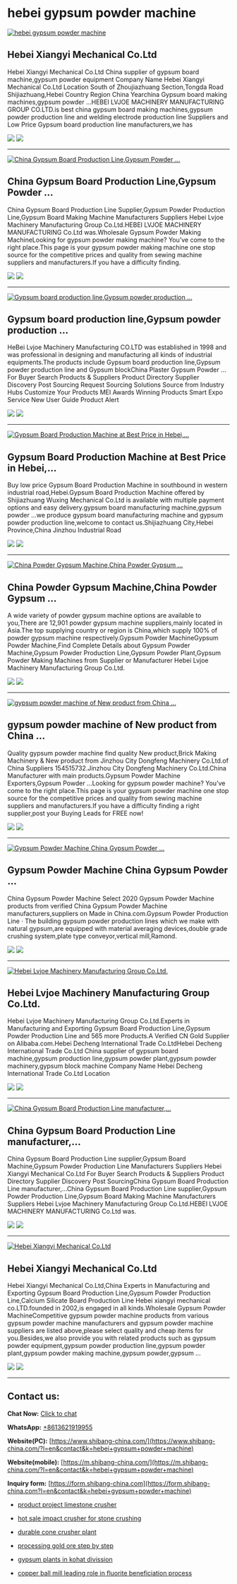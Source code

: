 # hebei gypsum powder machine

<a href="https://swt.shibang-china.com/?l=en&img&k=hebei+gypsum+powder+machine" target="_blank">![hebei gypsum powder machine](http://static.shibang-china.com/all-800x300/1351.jpg)</a>

## Hebei Xiangyi Mechanical Co.Ltd
Hebei Xiangyi Mechanical Co.Ltd China supplier of gypsum board machine,gypsum powder equipment Company Name Hebei Xiangyi Mechanical Co.Ltd Location South of Zhoujiazhuang Section,Tongda Road Shijiazhuang,Hebei Country Region China Yearchina Gypsum board making machines,gypsum powder …HEBEI LVJOE MACHINERY MANUFACTURING GROUP CO.LTD.is best china gypsum board making machines,gypsum powder production line and welding electrode production line Suppliers and Low Price Gypsum board production line manufacturers,we has


<a href="https://whatsapp.shibangsoft.com/WhatsApp.php" target="_blank" title="WhatsApp">![](http://static.shibang-china.com/icon/whatsapp.png)</a> <a href="https://swt.shibang-china.com/?l=en&icon&k=hebei+gypsum+powder+machine" target="_blank">![](http://static.shibang-china.com/icon/chat-en.png)</a>

---

<a href="https://swt.shibang-china.com/?l=en&img&k=hebei+gypsum+powder+machine" target="_blank">![China Gypsum Board Production Line,Gypsum Powder …](http://static.shibang-china.com/all-800x300/1205.jpg)</a>

## China Gypsum Board Production Line,Gypsum Powder …
China Gypsum Board Production Line Supplier,Gypsum Powder Production Line,Gypsum Board Making Machine Manufacturers Suppliers Hebei Lvjoe Machinery Manufacturing Group Co.Ltd.HEBEI LVJOE MACHINERY MANUFACTURING Co.Ltd was.Wholesale Gypsum Powder Making MachineLooking for gypsum powder making machine? You’ve come to the right place.This page is your gypsum powder making machine one stop source for the competitive prices and quality from sewing machine suppliers and manufacturers.If you have a difficulty finding.


<a href="https://whatsapp.shibangsoft.com/WhatsApp.php" target="_blank" title="WhatsApp">![](http://static.shibang-china.com/icon/whatsapp.png)</a> <a href="https://swt.shibang-china.com/?l=en&icon&k=hebei+gypsum+powder+machine" target="_blank">![](http://static.shibang-china.com/icon/chat-en.png)</a>

---

<a href="https://swt.shibang-china.com/?l=en&img&k=hebei+gypsum+powder+machine" target="_blank">![Gypsum board production line,Gypsum powder production …](http://static.shibang-china.com/all-800x300/1395.jpg)</a>

## Gypsum board production line,Gypsum powder production …
HeBei Lvjoe Machinery Manufacturing CO.LTD was established in 1998 and was professional in designing and manufacturing all kinds of industrial equipments.The products include Gypsum board production line,Gypsum powder production line and Gypsum blockChina Plaster Gypsum Powder …For Buyer Search Products &amp; Suppliers Product Directory Supplier Discovery Post Sourcing Request Sourcing Solutions Source from Industry Hubs Customize Your Products MEI Awards Winning Products Smart Expo Service New User Guide Product Alert


<a href="https://whatsapp.shibangsoft.com/WhatsApp.php" target="_blank" title="WhatsApp">![](http://static.shibang-china.com/icon/whatsapp.png)</a> <a href="https://swt.shibang-china.com/?l=en&icon&k=hebei+gypsum+powder+machine" target="_blank">![](http://static.shibang-china.com/icon/chat-en.png)</a>

---

<a href="https://swt.shibang-china.com/?l=en&img&k=hebei+gypsum+powder+machine" target="_blank">![Gypsum Board Production Machine at Best Price in Hebei,…](http://static.shibang-china.com/all-800x300/554.jpg)</a>

## Gypsum Board Production Machine at Best Price in Hebei,…
Buy low price Gypsum Board Production Machine in southbound in western industrial road,Hebei.Gypsum Board Production Machine offered by Shijiazhuang Wuxing Mechanical Co.Ltd is available with multiple payment options and easy delivery.gypsum board manufacturing machine,gypsum powder …we produce gypsum board manufacturing machine and gypsum powder production line,welcome to contact us.Shijiazhuang City,Hebei Province,China Jinzhou Industrial Road


<a href="https://whatsapp.shibangsoft.com/WhatsApp.php" target="_blank" title="WhatsApp">![](http://static.shibang-china.com/icon/whatsapp.png)</a> <a href="https://swt.shibang-china.com/?l=en&icon&k=hebei+gypsum+powder+machine" target="_blank">![](http://static.shibang-china.com/icon/chat-en.png)</a>

---

<a href="https://swt.shibang-china.com/?l=en&img&k=hebei+gypsum+powder+machine" target="_blank">![China Powder Gypsum Machine,China Powder Gypsum …](http://static.shibang-china.com/all-800x300/1366.jpg)</a>

## China Powder Gypsum Machine,China Powder Gypsum …
A wide variety of powder gypsum machine options are available to you,There are 12,901 powder gypsum machine suppliers,mainly located in Asia.The top supplying country or region is China,which supply 100% of powder gypsum machine respectively.Gypsum Powder MachineGypsum Powder Machine,Find Complete Details about Gypsum Powder Machine,Gypsum Powder Production Line,Gypsum Powder Plant,Gypsum Powder Making Machines from Supplier or Manufacturer Hebei Lvjoe Machinery Manufacturing Group Co.Ltd.


<a href="https://whatsapp.shibangsoft.com/WhatsApp.php" target="_blank" title="WhatsApp">![](http://static.shibang-china.com/icon/whatsapp.png)</a> <a href="https://swt.shibang-china.com/?l=en&icon&k=hebei+gypsum+powder+machine" target="_blank">![](http://static.shibang-china.com/icon/chat-en.png)</a>

---

<a href="https://swt.shibang-china.com/?l=en&img&k=hebei+gypsum+powder+machine" target="_blank">![gypsum powder machine of New product from China …](http://static.shibang-china.com/all-800x300/1340.jpg)</a>

## gypsum powder machine of New product from China …
Quality gypsum powder machine find quality New product,Brick Making Machinery &amp; New product from Jinzhou City Dongfeng Machinery Co.Ltd.of China Suppliers 154515732.Jinzhou City Dongfeng Machinery Co.Ltd.China Manufacturer with main products.Gypsum Powder Machine Exporters,Gypsum Powder …Looking for gypsum powder machine? You’ve come to the right place.This page is your gypsum powder machine one stop source for the competitive prices and quality from sewing machine suppliers and manufacturers.If you have a difficulty finding a right supplier,post your Buying Leads for FREE now!


<a href="https://whatsapp.shibangsoft.com/WhatsApp.php" target="_blank" title="WhatsApp">![](http://static.shibang-china.com/icon/whatsapp.png)</a> <a href="https://swt.shibang-china.com/?l=en&icon&k=hebei+gypsum+powder+machine" target="_blank">![](http://static.shibang-china.com/icon/chat-en.png)</a>

---

<a href="https://swt.shibang-china.com/?l=en&img&k=hebei+gypsum+powder+machine" target="_blank">![Gypsum Powder Machine China Gypsum Powder …](http://static.shibang-china.com/all-800x300/250.jpg)</a>

## Gypsum Powder Machine China Gypsum Powder …
China Gypsum Powder Machine Select 2020 Gypsum Powder Machine products from verified China Gypsum Powder Machine manufacturers,suppliers on Made in China.com.Gypsum Powder Production Line&nbsp;&#0183;&#32;The building gypsum powder production lines which we make with natural gypsum,are equipped with material averaging devices,double grade crushing system,plate type conveyor,vertical mill,Ramond.


<a href="https://whatsapp.shibangsoft.com/WhatsApp.php" target="_blank" title="WhatsApp">![](http://static.shibang-china.com/icon/whatsapp.png)</a> <a href="https://swt.shibang-china.com/?l=en&icon&k=hebei+gypsum+powder+machine" target="_blank">![](http://static.shibang-china.com/icon/chat-en.png)</a>

---

<a href="https://swt.shibang-china.com/?l=en&img&k=hebei+gypsum+powder+machine" target="_blank">![Hebei Lvjoe Machinery Manufacturing Group Co.Ltd.](http://static.shibang-china.com/all-800x300/251.jpg)</a>

## Hebei Lvjoe Machinery Manufacturing Group Co.Ltd.
Hebei Lvjoe Machinery Manufacturing Group Co.Ltd.Experts in Manufacturing and Exporting Gypsum Board Production Line,Gypsum Powder Production Line and 565 more Products.A Verified CN Gold Supplier on Alibaba.com.Hebei Decheng International Trade Co.LtdHebei Decheng International Trade Co.Ltd China supplier of gypsum board machine,gypsum production line,gypsum powder plant,gypsum powder machinery,gypsum block machine Company Name Hebei Decheng International Trade Co.Ltd Location


<a href="https://whatsapp.shibangsoft.com/WhatsApp.php" target="_blank" title="WhatsApp">![](http://static.shibang-china.com/icon/whatsapp.png)</a> <a href="https://swt.shibang-china.com/?l=en&icon&k=hebei+gypsum+powder+machine" target="_blank">![](http://static.shibang-china.com/icon/chat-en.png)</a>

---

<a href="https://swt.shibang-china.com/?l=en&img&k=hebei+gypsum+powder+machine" target="_blank">![China Gypsum Board Production Line manufacturer,…](http://static.shibang-china.com/all-800x300/131.jpg)</a>

## China Gypsum Board Production Line manufacturer,…
China Gypsum Board Production Line supplier,Gypsum Board Machine,Gypsum Powder Production Line Manufacturers Suppliers Hebei Xiangyi Mechanical Co.Ltd For Buyer Search Products &amp; Suppliers Product Directory Supplier Discovery Post SourcingChina Gypsum Board Production Line manufacturer,…China Gypsum Board Production Line supplier,Gypsum Powder Production Line,Gypsum Board Making Machine Manufacturers Suppliers Hebei Lvjoe Machinery Manufacturing Group Co.Ltd.HEBEI LVJOE MACHINERY MANUFACTURING Co.Ltd was.


<a href="https://whatsapp.shibangsoft.com/WhatsApp.php" target="_blank" title="WhatsApp">![](http://static.shibang-china.com/icon/whatsapp.png)</a> <a href="https://swt.shibang-china.com/?l=en&icon&k=hebei+gypsum+powder+machine" target="_blank">![](http://static.shibang-china.com/icon/chat-en.png)</a>

---

<a href="https://swt.shibang-china.com/?l=en&img&k=hebei+gypsum+powder+machine" target="_blank">![Hebei Xiangyi Mechanical Co.Ltd](http://static.shibang-china.com/all-800x300/364.jpg)</a>

## Hebei Xiangyi Mechanical Co.Ltd
Hebei Xiangyi Mechanical Co.Ltd,China Experts in Manufacturing and Exporting Gypsum Board Production Line,Gypsum Powder Production Line,Calcium Silicate Board Production Line Hebei xiangyi mechanical co.LTD.founded in 2002,is engaged in all kinds.Wholesale Gypsum Powder MachineCompetitive gypsum powder machine products from various gypsum powder machine manufacturers and gypsum powder machine suppliers are listed above,please select quality and cheap items for you.Besides,we also provide you with related products such as gypsum powder equipment,gypsum powder production line,gypsum powder plant,gypsum powder making machine,gypsum powder,gypsum …


<a href="https://whatsapp.shibangsoft.com/WhatsApp.php" target="_blank" title="WhatsApp">![](http://static.shibang-china.com/icon/whatsapp.png)</a> <a href="https://swt.shibang-china.com/?l=en&icon&k=hebei+gypsum+powder+machine" target="_blank">![](http://static.shibang-china.com/icon/chat-en.png)</a>

---
## Contact us:

**Chat Now:** [Click to chat](https://swt.shibang-china.com?l=en&contact&k=hebei+gypsum+powder+machine)

**WhatsApp:**  [+8613621919955](https://whatsapp.shibangsoft.com/WhatsApp.php)

**Website(PC):** [https://www.shibang-china.com/](https://www.shibang-china.com/?l=en&contact&k=hebei+gypsum+powder+machine)

**Website(mobile):** [https://m.shibang-china.com/](https://m.shibang-china.com/?l=en&contact&k=hebei+gypsum+powder+machine)

**Inquiry form:** [https://form.shibang-china.com](https://form.shibang-china.com?l=en&contact&k=hebei+gypsum+powder+machine)

* [product project limestone crusher](../138/product%20project%20limestone%20crusher.md)

* [hot sale impact crusher for stone crushing](../137/hot%20sale%20impact%20crusher%20for%20stone%20crushing.md)

* [durable cone crusher plant](../134/durable%20cone%20crusher%20plant.md)

* [processing gold ore step by step](../139/processing%20gold%20ore%20step%20by%20step.md)

* [gypsum plants in kohat divission](../128/gypsum%20plants%20in%20kohat%20divission.md)

* [copper ball mill leading role in fluorite beneficiation process](../139/copper%20ball%20mill%20leading%20role%20in%20fluorite%20beneficiation%20process.md)